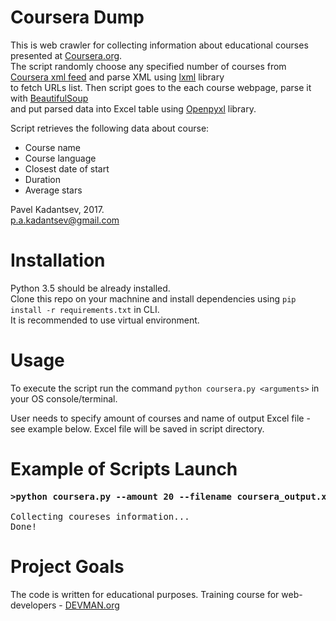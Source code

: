 # Coursera Dump

This is web crawler for  collecting information about educational courses presented at [Coursera.org](https://www.coursera.org/). <br />
The script randomly choose any specified number of courses from [Coursera xml feed](https://www.coursera.org/sitemap~www~courses.xml) and parse XML using 
[lxml](https://pypi.python.org/pypi/lxml) library <br /> to fetch URLs list. Then script goes to the each course webpage, parse it with [BeautifulSoup](https://pypi.python.org/pypi/beautifulsoup4) <br /> and put parsed data into Excel table using [Openpyxl](https://pypi.python.org/pypi/openpyxl) library.


Script retrieves the following data about course:

- Course name
- Course language
- Closest date of start
- Duration
- Average stars

Pavel Kadantsev, 2017. <br/>
p.a.kadantsev@gmail.com


# Installation

Python 3.5 should be already installed. <br />
Clone this repo on your machnine and install dependencies using ```pip install -r requirements.txt``` in CLI. <br />
It is recommended to use virtual environment.


# Usage

To execute the script run the command ```python coursera.py <arguments>``` in your OS console/terminal.

User needs to specify amount of courses and name of output Excel file - see example below.
Excel file will be saved in script directory.


# Example of Scripts Launch

<pre>
<b>>python coursera.py --amount 20 --filename coursera_output.xlsx</b>

Collecting coureses information...
Done!
</pre>


# Project Goals

The code is written for educational purposes. Training course for web-developers - [DEVMAN.org](https://devman.org)
